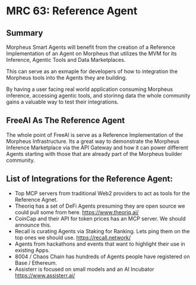 # MRC 63: Reference Agent 

## Summary 
Morpheus Smart Agents will benefit from the creation of a Reference Implementation of an Agent on Morpheus that utilizes the MVM for its Inference, Agentic Tools and Data Marketplaces.

This can serve as an exmaple for developers of how to integration the Morpheus tools into the Agents they are building. 

By having a user facing real world application consuming Morpheus inference, accessing agentic tools, and storinng data the whole community gains a valuable way to test their integrations.

## FreeAI As The Reference Agent
The whole point of FreeAI is serve as a Reference Implementation of the Morpheus Infrastructure.
Its a great way to demonstrate the Morpheus Inference Marketplace via the API Gateway and how it can power different Agents starting with those that are already part of the Morpheus builder community.

## List of Integrations for the Reference Agent:
- Top MCP servers from traditional Web2 providers to act as tools for the Reference Agnet.
- Theoriq has a set of DeFi Agents presuming they are open source we could pull some from here. https://www.theoriq.ai/
- CoinCap and their API for token prices has an MCP server. We should announce this.
- Recall is curating Agents via Staking for Ranking. Lets ping them on the top ones we should use. https://recall.network/
- Agents from hackathons and events that want to highlight their use in existing Apps.
- 8004 / Chaos Chain has hundreds of Agents people have registered on Base / Ethereum.
- Assisterr is focused on small models and an AI Incubator https://www.assisterr.ai/
